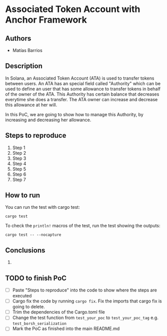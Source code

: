 # Associated Token Account with Anchor Framework

## Authors

- Matías Barrios

## Description

In Solana, an Associated Token Account (ATA) is used to transfer tokens between users. An ATA has an special field called "Authority" which can be used to define an user that has some allowance to transfer tokens in behalf of the owner of the ATA. This Authority has certain balance that decreases everytime she does a transfer. The ATA owner can increase and decrease this allowance at her will.

In this PoC, we are going to show how to manage this Authority, by increasing and decreasing her allowance.

## Steps to reproduce

1. Step 1
2. Step 2
3. Step 3
4. Step 4
5. Step 5
6. Step 6
7. Step 7

## How to run

You can run the test with cargo test:

```shell
cargo test
```

To check the `println!` macros of the test, run the test showing the outputs:

```shell
cargo test -- --nocapture
```

## Conclusions

1.

## TODO to finish PoC

- [ ] Paste "Steps to reproduce" into the code to show where the steps are executed
- [ ] Cargo fix the code by running `cargo fix`. Fix the imports that cargo fix is going to delete.
- [ ] Trim the dependencies of the Cargo.toml file
- [ ] Change the test function from `test_your_poc` to `test_your_poc_tag` e.g. `test_borsh_serialization`
- [ ] Mark the PoC as finished into the main README.md
